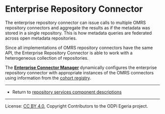 <!-- SPDX-License-Identifier: CC-BY-4.0 -->
<!-- Copyright Contributors to the ODPi Egeria project. -->

# Enterprise Repository Connector

The enterprise repository connector
can issue calls to multiple OMRS repository connectors and aggregate the
results as if the metadata was stored in a single repository.
This is how metadata queries are federated across open metadata repositories.  

Since all implementations of OMRS repository connectors have the same API,
the Enterprise Repository Connector is able to work with
a heterogeneous collection of repositories.

The **[Enterprise Connector Manager](enterprise-connector-manager.md)**
dynamically configures the enterprise repository connector with appropriate
instances of the OMRS connectors using information from the [cohort registry](cohort-registry.md).


----
* Return to [repository services component descriptions](.)

----
License: [CC BY 4.0](https://creativecommons.org/licenses/by/4.0/),
Copyright Contributors to the ODPi Egeria project.